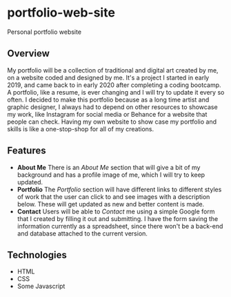 # portfolio-web-site
Personal portfolio website

## Overview
My portfolio will be a collection of traditional and digital art created by me, on a website coded and designed by me. It's a project I started in early 2019, and came back to in early 2020 after completing a coding bootcamp. A portfolio, like a resume, is ever changing and I will try to update it every so often.
I decided to make this portfolio because as a long time artist and graphic designer, I always had to depend on other resources to showcase my work, like Instagram for social media or Behance for a website that people can check. Having my own website to show case my portfolio and skills is like a one-stop-shop for all of my creations.
## Features
* **About Me** There is an *About Me* section that will give a bit of my background and has a profile image of me, which I will try to keep updated.
* **Portfolio** The *Portfolio* section will have different links to different styles of work that the user can click to and see images with a description below. These will get updated as new and better content is made.
* **Contact** Users will be able to *Contact* me using a simple Google form that I created by filling it out and submitting. I have the form saving the information currently as a spreadsheet, since there won't be a back-end and database attached to the current version.

## Technologies
* HTML
* CSS
* Some Javascript
